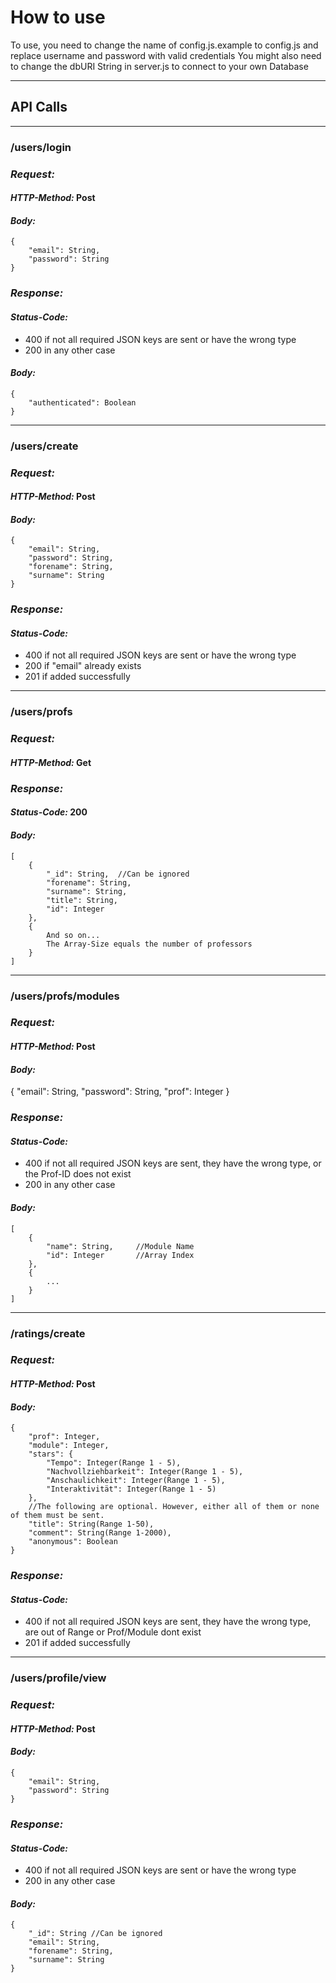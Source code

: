 # How to use

To use, you need to change the name of config.js.example to config.js and replace username and password with valid credentials
You might also need to change the dbURI String in server.js to connect to your own Database

---

## API Calls

---

### **/users/login**
 
### ***Request:***

#### *HTTP-Method:* Post

#### *Body:* 

    {
        "email": String,
        "password": String
    }

### ***Response:***

#### *Status-Code:* 
- 400 if not all required JSON keys are sent or have the wrong type
- 200 in any other case

#### *Body:*
    {
        "authenticated": Boolean
    }

---

### **/users/create**

### ***Request:***

#### *HTTP-Method:* Post

#### *Body:* 

    {
        "email": String,
        "password": String,
        "forename": String,
        "surname": String
    }

### ***Response:***

#### *Status-Code:* 

- 400 if not all required JSON keys are sent or have the wrong type
- 200 if "email" already exists
- 201 if added successfully

---

### **/users/profs**
 
### ***Request:***

#### *HTTP-Method:* Get

### ***Response:***

#### *Status-Code:* 200

#### *Body:*
    [
        {
            "_id": String,  //Can be ignored
            "forename": String,
            "surname": String,
            "title": String,
            "id": Integer
        },
        {
            And so on...
            The Array-Size equals the number of professors
        }
    ]

---

### **/users/profs/modules**
 
### ***Request:***

#### *HTTP-Method:* Post

#### *Body:*
   {
       "email": String,
       "password": String,
       "prof": Integer
   }

### ***Response:***

#### *Status-Code:*
- 400 if not all required JSON keys are sent, they have the wrong type, or the Prof-ID does not exist
- 200 in any other case

#### *Body:*
    [
        {
            "name": String,     //Module Name
            "id": Integer       //Array Index
        },
        {
            ...
        }
    ]

---

### **/ratings/create**

### ***Request:***

#### *HTTP-Method:* Post

#### *Body:* 

    {
        "prof": Integer,
        "module": Integer,
        "stars": {
            "Tempo": Integer(Range 1 - 5),
            "Nachvollziehbarkeit": Integer(Range 1 - 5),
            "Anschaulichkeit": Integer(Range 1 - 5),
            "Interaktivität": Integer(Range 1 - 5)
        },
        //The following are optional. However, either all of them or none of them must be sent.
        "title": String(Range 1-50),
        "comment": String(Range 1-2000),
        "anonymous": Boolean
    }

### ***Response:***

#### *Status-Code:* 
- 400 if not all required JSON keys are sent, they have the wrong type, are out of Range or Prof/Module dont exist
- 201 if added successfully

---

### **/users/profile/view**
 
### ***Request:***

#### *HTTP-Method:* Post

#### *Body:* 

    {
        "email": String,
        "password": String
    }

### ***Response:***

#### *Status-Code:* 
- 400 if not all required JSON keys are sent or have the wrong type
- 200 in any other case

#### *Body:*
    {
        "_id": String //Can be ignored
        "email": String,
        "forename": String,
        "surname": String
    }
